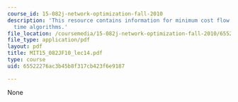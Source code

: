 ```yaml
---
course_id: 15-082j-network-optimization-fall-2010
description: 'This resource contains information for minimum cost flow: polynomial
  time algorithms.'
file_location: /coursemedia/15-082j-network-optimization-fall-2010/65522276ac3b45b8f317cb423f6e9187_MIT15_082JF10_lec14.pdf
file_type: application/pdf
layout: pdf
title: MIT15_082JF10_lec14.pdf
type: course
uid: 65522276ac3b45b8f317cb423f6e9187

---
```

None